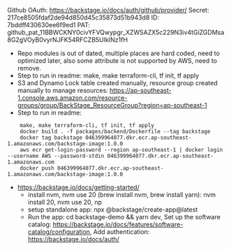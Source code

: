 Github OAuth: https://backstage.io/docs/auth/github/provider/
Secret: 217ce8505fdaf2de94d850d45c35873d51b943d8
ID: 7bddff430630ee6f9ed1
PAT: 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


- Repo modules is out of dated, multiple places are hard coded, need to optimized later, also some attribute is not supported by AWS, need to remove.
- Step to run in readme: make, make terraform-cli, tf init, tf apply
- S3 and Dynamo Lock table created manually, resource group created manually to manage resources: https://ap-southeast-1.console.aws.amazon.com/resource-groups/group/BackStage_ResourceGroup?region=ap-southeast-1
- Step to run in readme: 
```
    make, make terraform-cli, tf init, tf apply
    docker build . -f packages/backend/Dockerfile --tag backstage
    docker tag backstage 046399964077.dkr.ecr.ap-southeast-1.amazonaws.com/backstage-image:1.0.0
    aws ecr get-login-password --region ap-southeast-1 | docker login --username AWS --password-stdin 046399964077.dkr.ecr.ap-southeast-1.amazonaws.com
    docker push 046399964077.dkr.ecr.ap-southeast-1.amazonaws.com/backstage-image:1.0.0
```

- https://backstage.io/docs/getting-started/
    - install nvm, nvm use 20 (brew install nvm, brew install yarn): nvm install 20, nvm use 20, np
    - setup standalone app:  npx @backstage/create-app@latest
    -   Run the app: cd backstage-demo && yarn dev, Set up the software catalog: https://backstage.io/docs/features/software-catalog/configuration, Add authentication: https://backstage.io/docs/auth/
